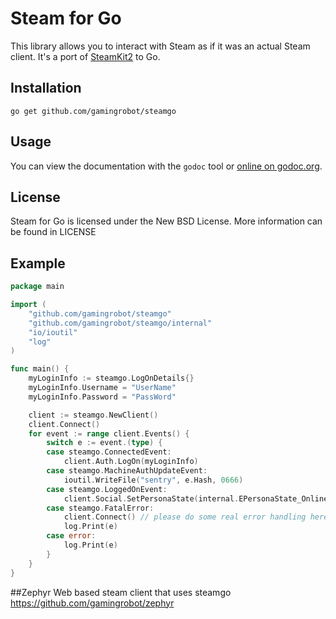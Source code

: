 Steam for Go
=======

This library allows you to interact with Steam as if it was an actual Steam client.
It's a port of [SteamKit2](https://github.com/SteamRE/SteamKit) to Go.

## Installation

    go get github.com/gamingrobot/steamgo

## Usage

You can view the documentation with the `godoc` tool or
[online on godoc.org](http://godoc.org/github.com/gamingrobot/steamgo).

## License

Steam for Go is licensed under the New BSD License. More information can be found in LICENSE

## Example

```go
package main

import (
	"github.com/gamingrobot/steamgo"
	"github.com/gamingrobot/steamgo/internal"
	"io/ioutil"
	"log"
)

func main() {
	myLoginInfo := steamgo.LogOnDetails{}
	myLoginInfo.Username = "UserName"
	myLoginInfo.Password = "PassWord"

	client := steamgo.NewClient()
	client.Connect()
	for event := range client.Events() {
		switch e := event.(type) {
		case steamgo.ConnectedEvent:
			client.Auth.LogOn(myLoginInfo)
		case steamgo.MachineAuthUpdateEvent:
			ioutil.WriteFile("sentry", e.Hash, 0666)
		case steamgo.LoggedOnEvent:
			client.Social.SetPersonaState(internal.EPersonaState_Online)
		case steamgo.FatalError:
			client.Connect() // please do some real error handling here
			log.Print(e)
		case error:
			log.Print(e)
		}
	}
}

```

##Zephyr
Web based steam client that uses steamgo  
https://github.com/gamingrobot/zephyr
